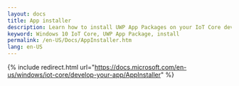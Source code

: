 ```yaml
---
layout: docs 
title: App installer
description: Learn how to install UWP App Packages on your IoT Core device
keyword: Windows 10 IoT Core, UWP App Package, install
permalink: /en-US/Docs/AppInstaller.htm
lang: en-US
---  
```

{% include redirect.html url="https://docs.microsoft.com/en-us/windows/iot-core/develop-your-app/AppInstaller" %}
